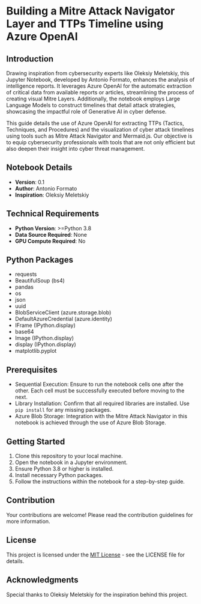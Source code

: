 # Building a Mitre Attack Navigator Layer and TTPs Timeline using Azure OpenAI

## Introduction
Drawing inspiration from cybersecurity experts like Oleksiy Meletskiy, this Jupyter Notebook, developed by Antonio Formato, enhances the analysis of intelligence reports. It leverages Azure OpenAI for the automatic extraction of critical data from available reports or articles, streamlining the process of creating visual Mitre Layers. Additionally, the notebook employs Large Language Models to construct timelines that detail attack strategies, showcasing the impactful role of Generative AI in cyber defense.

This guide details the use of Azure OpenAI for extracting TTPs (Tactics, Techniques, and Procedures) and the visualization of cyber attack timelines using tools such as Mitre Attack Navigator and Mermaid.js. Our objective is to equip cybersecurity professionals with tools that are not only efficient but also deepen their insight into cyber threat management.

## Notebook Details
- **Version**: 0.1
- **Author**: Antonio Formato
- **Inspiration**: Oleksiy Meletskiy

## Technical Requirements
- **Python Version**: >=Python 3.8
- **Data Source Required**: None
- **GPU Compute Required**: No

## Python Packages
- requests
- BeautifulSoup (bs4)
- pandas
- os
- json
- uuid
- BlobServiceClient (azure.storage.blob)
- DefaultAzureCredential (azure.identity)
- IFrame (IPython.display)
- base64
- Image (IPython.display)
- display (IPython.display)
- matplotlib.pyplot

## Prerequisites
- Sequential Execution: Ensure to run the notebook cells one after the other. Each cell must be successfully executed before moving to the next.
- Library Installation: Confirm that all required libraries are installed. Use `pip install` for any missing packages.
- Azure Blob Storage: Integration with the Mitre Attack Navigator in this notebook is achieved through the use of Azure Blob Storage.

## Getting Started
1. Clone this repository to your local machine.
2. Open the notebook in a Jupyter environment.
3. Ensure Python 3.8 or higher is installed.
4. Install necessary Python packages.
5. Follow the instructions within the notebook for a step-by-step guide.

## Contribution
Your contributions are welcome! Please read the contribution guidelines for more information.

## License
This project is licensed under the [MIT License](LICENSE.md) - see the LICENSE file for details.

## Acknowledgments
Special thanks to Oleksiy Meletskiy for the inspiration behind this project.
